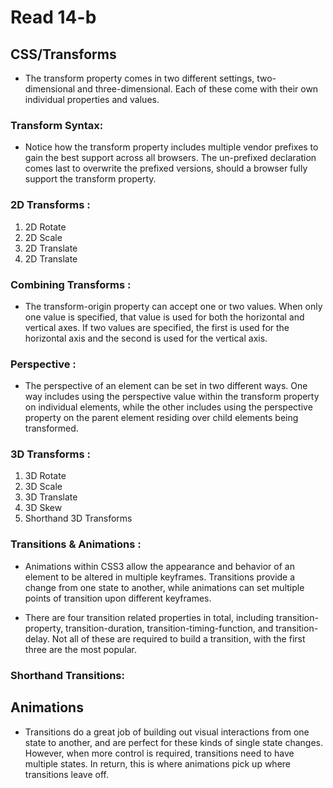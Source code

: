 # Read 14-b


## CSS/Transforms
* The transform property comes in two different settings, two-dimensional and three-dimensional. Each of these come with their own individual properties and values.

### Transform Syntax:
* Notice how the transform property includes multiple vendor prefixes to gain the best support across all browsers. The un-prefixed declaration comes last to overwrite the prefixed versions, should a browser fully support the transform property.

### 2D Transforms :
1. 2D Rotate
2. 2D Scale
3. 2D Translate
4. 2D Translate

### Combining Transforms :
* The transform-origin property can accept one or two values. When only one value is specified, that value is used for both the horizontal and vertical axes. If two values are specified, the first is used for the horizontal axis and the second is used for the vertical axis.

### Perspective :
* The perspective of an element can be set in two different ways. One way includes using the perspective value within the transform property on individual elements, while the other includes using the perspective property on the parent element residing over child elements being transformed.

### 3D Transforms :
1. 3D Rotate
2. 3D Scale
3. 3D Translate
4. 3D Skew
5. Shorthand 3D Transforms

### Transitions & Animations :
* Animations within CSS3 allow the appearance and behavior of an element to be altered in multiple keyframes. Transitions provide a change from one state to another, while animations can set multiple points of transition upon different keyframes.

* There are four transition related properties in total, including transition-property, transition-duration, transition-timing-function, and transition-delay. Not all of these are required to build a transition, with the first three are the most popular.

### Shorthand Transitions:


## Animations
* Transitions do a great job of building out visual interactions from one state to another, and are perfect for these kinds of single state changes. However, when more control is required, transitions need to have multiple states. In return, this is where animations pick up where transitions leave off.
